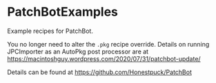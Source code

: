 # PatchBotExamples

Example recipes for PatchBot.

You no longer need to alter the `.pkg` recipe override. Details on running JPCImporter as an AutoPkg post processor are at https://macintoshguy.wordpress.com/2020/07/31/patchbot-update/

Details can be found at https://github.com/Honestpuck/PatchBot
